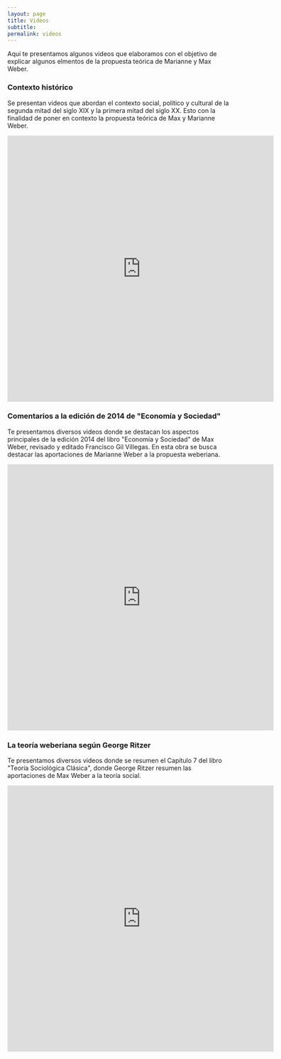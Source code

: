 ```yaml
---
layout: page
title: Videos
subtitle: 
permalink: videos
---
```


Aquí te presentamos algunos videos que elaboramos con el objetivo de explicar algunos elmentos de la propuesta teórica de Marianne y Max Weber.

### Contexto histórico

Se presentan videos que abordan el contexto social, político y cultural de la segunda mitad del siglo XIX y la primera mitad del siglo XX. Esto con la finalidad de poner en contexto la propuesta teórica de Max y Marianne Weber.

<iframe
    width="600"
    height="600"
    frameBorder="0"
    src="https://flipgrid.com/+umlax9jm?embed=true"
    webkitallowfullscreen
    mozallowfullscreen
    allowfullscreen
    allow="microphone; camera; display-capture"></iframe>
    
 ### Comentarios a la edición de 2014 de "Economía y Sociedad"
 
 Te presentamos diversos videos donde se destacan los aspectos principales de la edición 2014 del libro "Economía y Sociedad" de Max Weber, revisado y editado Francisco Gil Villegas. En esta obra se busca destacar las aportaciones de Marianne Weber a la propuesta weberiana.
 
 <iframe
    width="600"
    height="600"
    frameBorder="0"
    src="https://flipgrid.com/+ilkaqhw5?embed=true"
    webkitallowfullscreen
    mozallowfullscreen
    allowfullscreen
    allow="microphone; camera; display-capture"></iframe>
    
 ### La teoría weberiana según George Ritzer
 
 Te presentamos diversos videos donde se resumen el Capítulo 7 del libro "Teoría Sociológica Clásica", donde George Ritzer resumen las aportaciones de Max Weber a la teoría social.
 
 <iframe
    width="600"
    height="600"
    frameBorder="0"
    src="https://flipgrid.com/+pr1zz000?embed=true"
    webkitallowfullscreen
    mozallowfullscreen
    allowfullscreen
    allow="microphone; camera; display-capture"></iframe>
